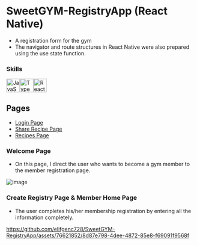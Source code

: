 # SweetGYM-RegistryApp (React Native)
- A registration form for the gym
- The navigator and route structures in React Native were also prepared using the use state function.

### Skills

<p align="left">
<a href="https://developer.mozilla.org/en-US/docs/Web/JavaScript" target="_blank" rel="noreferrer"><img src="https://raw.githubusercontent.com/danielcranney/readme-generator/main/public/icons/skills/javascript-colored.svg" width="36" height="36" alt="JavaScript" /></a><a href="https://www.typescriptlang.org/" target="_blank" rel="noreferrer"><img src="https://raw.githubusercontent.com/danielcranney/readme-generator/main/public/icons/skills/typescript-colored.svg" width="36" height="36" alt="TypeScript" /></a><a href="https://reactjs.org/" target="_blank" rel="noreferrer"><img src="https://raw.githubusercontent.com/danielcranney/readme-generator/main/public/icons/skills/react-colored.svg" width="36" height="36" alt="React" /></a>
</p>

## Pages
- <a href ='#Welcome Page'> Login Page </a>
- <a href ='#Create Registry Page'> Share Recipe Page </a>
- <a href ='#Member Home Page'> Recipes Page </a>

### Welcome Page
- On this page, I direct the user who wants to become a gym member to the member registration page.

![image](https://github.com/elifgenc728/SweetGYM-RegistryApp/assets/76621852/4ccfc865-db93-4b3b-9bd8-4dfb2e37b2c4)


### Create Registry Page & Member Home Page
- The user completes his/her membership registration by entering all the information completely.
  
https://github.com/elifgenc728/SweetGYM-RegistryApp/assets/76621852/8d87e798-4dee-4872-85e8-f69091f9568f







